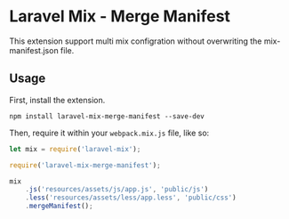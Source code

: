 # Laravel Mix - Merge Manifest

This extension support multi mix configration without overwriting the mix-manifest.json file.

## Usage

First, install the extension.

```
npm install laravel-mix-merge-manifest --save-dev
```

Then, require it within your `webpack.mix.js` file, like so:

```js
let mix = require('laravel-mix');

require('laravel-mix-merge-manifest');

mix
    .js('resources/assets/js/app.js', 'public/js')
    .less('resources/assets/less/app.less', 'public/css')
    .mergeManifest();
```